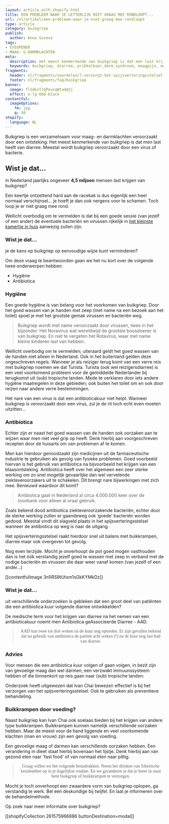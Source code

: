 ```yaml
---
layout: article_with_shopify.html
title: EEN PROBLEEM WAAR JE LETTERLIJK NIET GRAAG MEE RONDLOOPT...
url: /nl/artikel/een-probleem-waar-je-niet-graag-mee-rondloopt
type: article
category: buikgriep
publish:
  author: Anna Guseva
tags:
- EYEOPENER
- MAAG- & DARMKLACHTEN
meta:
  description: Het meest kenmerkende van buikgriep is dat men last krijgt van diarree. Benieuwd naar onze inzichten?
  keywords: buikgriep, diarree, prikkelbaar_darm_syndroom, maagpijn, maagklachten, prikkelbare darm, darmklachten, oorzaken diarree, spijsverteringsstelsel, buikkrampen, anna, de_jong, blaasontsteking, overgeven, kotsen,
fragments:
  header: nl/fragments/voordelen/7-verzorgt-het-spijsverteringsstelsel
  footer: nl/fragments/faq/buikgriep
banner:
  image: flSdkxTJqPovxqWtadqVj
  effect: o-lg-60d-black
contentful:
  imageOptions:
    fm: jpg
    q: 50
shopify:
  language: NL
---
```

Buikgriep is een verzamelnaam voor maag- en darmklachten veroorzaakt door een ontsteking. Het meest kenmerkende van buikgriep is dat men last heeft van diarree. Meestal wordt buikgriep veroorzaakt door een virus of bacterie.

## Wist je dat…
in Nederland jaarlijks ongeveer **4,5 miljoen** mensen last krijgen van buikgriep?

Een keertje ontzettend hard aan de racekak is dus eigenlijk een heel normaal verschijnsel... je hoeft je dan ook nergens voor te schamen. Toch loop je er niet graag mee rond.

Wellicht overbodig om te vermelden is dat bij een goede sessie (van jezelf of een ander) de eventuele bacteriën en virussen rijkelijk in [het kleinste kamertje in huis](/nl/hidden/diarree) aanwezig zullen zijn. <!--terug_en_lees_verder_diarree-->

### Wist je dat…
je de kans op buikgriep op eenvoudige wijze kunt verminderen?

Om deze vraag te beantwoorden gaan we het nu kort over de volgende twee onderwerpen hebben:
* Hygiëne
* Antibiotica

### Hygiëne
Een goede hygiëne is van belang voor het voorkomen van buikgriep. Door het goed wassen van je handen met zeep (met name na een bezoek aan het toilet) spoel je met het grootste gemak virussen en bacteriën weg.

> Buikgriep wordt met name veroorzaakt door virussen, twee in het bijzonder. Het Noravirus wat wereldwijd de grootste boosdoener is van buikgriep. En niet te vergeten het Rotavirus, waar met name kleine kinderen last van hebben.

Wellicht overbodig om te vermelden; uiteraard geldt het goed wassen van de handen niet alleen in Nederland. Ook in het buitenland gelden deze ongeschreven regels. Wanneer je als reiziger terug komt van een verre reis met buikgriep noemen we dat Turista. Turista (ook wel reizigersdiarree) is een veel voorkomend probleem voor de gemiddelde Nederlander bij terugkomst uit (sub) tropische landen. Mede te verklaren door iets andere hygiëne maatregelen in deze gebieden; ook buiten het toilet om en ook door reizen naar andere verre bestemmingen.

Het nare van een virus is dat een antibioticakuur niet helpt. Wanneer buikgriep is veroorzaakt door een virus, zul je de rit toch echt even moeten uitzitten...

### Antibiotica
Echter zijn er naast het goed wassen van de handen ook oorzaken aan te wijzen waar men niet veel grip op heeft. Denk hierbij aan voorgeschreven recepten door de huisarts om van problemen af te komen.

Men kan hierdoor genoodzaakt zijn medicijnen uit de farmaceutische industrie te gebruiken als gevolg van fysieke problemen. Goed voorbeeld hiervan is het gebruik van antibiotica na bijvoorbeeld het krijgen van een blaasontsteking. Antibiotica heeft over het algemeen een zeer sterke werking om zo snel mogelijk gevaarlijke dan wel vervelende ziekteveroorzakers uit te schakelen. Dit brengt nare bijwerkingen met zich mee. Benieuwd waardoor dit komt?

> Antibiotica gaat in Nederland al circa 4.000.000 keer over de toonbank voor alleen al oraal gebruik.

Zoals bekend dood antibiotica ziekteveroorzakende bacteriën, echter door de sterke werking zullen er gaandeweg ook ‘goede’ bacteriën worden gedood. Meestal vindt dit slagveld plaats in het spijsverteringsstelsel wanneer de antibiotica op weg is naar de uitgang.

Het spijsverteringsstelsel raakt hierdoor snel uit balans met buikkrampen, diarree maar ook overgeven tot gevolg.

Nog even terzijde. Mocht je onverhoopt de pot goed mogen vasthouden dan is het óók verstandig jezelf goed te wassen met zeep in verband met de nodige bacteriën en virussen die daar weer vanaf komen (van jezelf of een ander...)

[[contentfulImage 3n1lRS8tUtxm1sGkKYMkDz]]

### Wist je dat...
uit verschillende onderzoeken is gebleken dat een groot deel van patiënten die een antibiotica kuur volgende diarree ontwikkelden?

De medische term voor het krijgen van diarree na het nemen van een antibioticakuur noemt men Antibiotica geAssocieerde Diarree - AAD.

><p style="text-align: center; font-family:papyrus">AAD kan twee tot drie weken ná de kuur nog optreden. Er zijn gevallen bekend dat na gebruik van antibiotica de patiënt acht weken (!) na de kuur nog last had van diarree.</p>

### Advies

Voor mensen die een antibiotica kuur volgen of gaan volgen, in bezit zijn van gevoelige maag dan wel darmen, een verzwakt immuunssysteem hebben of die binnenkort op reis gaan naar (sub) tropische landen:

Onderzoek heeft uitgewezen dat Ivan Chai bewezen effectief is bij het verzorgen van het spijsverteringsstelsel. Ook te gebruiken als preventieve behandeling.

### Buikkrampen door voeding?

Naast buikgriep kan Ivan Chai ook soelaas bieden bij het krijgen van andere type buikkrampen. Buikkrampen kunnen namelijk verschillende oorzaken hebben. Maar de meest voor de hand liggende en veel voorkomende klachten (man en vrouw) zijn een gevolg van voeding.

Een gevoelige maag of darmen kan verschillende oorzaken hebben. Een verandering in dieet staat hierbij bovenaan het lijstje. Denk hierbij aan van gezond eten naar ‘fast food’ of van normaal eten naar pittig.

><p style="text-align: center; font-family:papyrus">Graag willen we het volgende benadrukken. Neem het drinken van Siberische kruidenthee op in je dagelijkse routine. En we garanderen je dat je beter in staat bent buikgriep of buikkrampen te verzorgen.</p>

Mocht je toch onverhoopt een zwaardere vorm van buikgriep oplopen, ga verstandig te werk. Bel een deskundige bij twijfel. En laat je informeren over de behandelmethode.

Op zoek naar meer informatie over buikgriep?

[[shopifyCollection 261575966886 buttonDestination=modal]]
